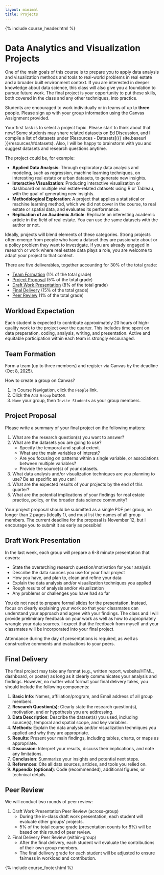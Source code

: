 ```yaml
---
layout: minimal
title: Projects
---
```


{% include course_header.html %}
# Data Analytics and Visualization Projects

One of the main goals of this course is to prepare you to apply data analysis and visualization methods and tools to real-world problems in real estate and a broader built environment context. If you are interested in deeper knowledge about data science, this class will also give you a foundation to pursue future work. The final project is your opportunity to put these skills, both covered in the class and any other techniques, into practice.

Students are encouraged to work individually or in teams of up to **three** people. Please sign up with your group information using the Canvas Assignment provided.

Your first task is to select a project topic. Please start to think about that now! Some students may share related datasets on Ed Discussion, and I compile a list of datasets under [Resources - Datasets]({{ site.baseurl }}/resources/#datasets). Also, I will be happy to brainstorm with you and suggest datasets and research questions anytime. 

The project could be, for example:

- **Applied Data Analysis**: Through exploratory data analysis and modeling, such as regression, machine learning techniques, on interesting real estate or urban datasets, to generate new insights.
- **Interactive Visualization**: Producing interactive visualization or dashboard on multiple real estate-related datasets using R or Tableau, with the goal of generating new insights.
- **Methodological Exploration**: A project that applies a statistical or machine learning method, which we did not cover in the course, to real estate or spatial data, and evaluates its performance.
- **Replication of an Academic Article**: Replicate an interesting academic article in the field of real estate. You can use the same datasets with the author or not.

Ideally, projects will blend elements of these categories. Strong projects often emerge from people who have a dataset they are passionate about or a policy problem they want to investigate. If you are already engaged in research or work where real estate data plays a role, you are welcome to adapt your project to that context.

There are five deliverables, together accounting for 30% of the total grade:

- [Team Formation](#team-formation) (1% of the total grade)
- [Project Proposal](#project-proposal) (5% of the total grade)
- [Draft Work Presentation](#draft-work-presentation) (8% of the total grade)
- [Final Delivery](#final-delivery) (15% of the total grade)
- [Peer Review](#peer-review) (1% of the total grade)

## Workload Expectation
Each student is expected to contribute approximately 20 hours of high-quality work to the project over the quarter. This includes time spent on data preparation, coding, analysis, writing, and presentation. Active and equitable participation within each team is strongly encouraged.

## Team Formation

Form a team (up to three members) and register via Canvas by the deadline (Oct 8, 2025). 

How to create a group on Canvas?

1. In Course Navigation, click the `People` link.
2. Click the `Add Group` button.
3. `Name` your group, then `Invite Students` as your group members. 

## Project Proposal

Please write a summary of your final project on the following matters:

1. What are the research question(s) you want to answer? 
2. What are the datasets you are going to use? 
    - Specify the temporal and spatial extent.
    - What are the main variables of interest?
    - Are you focusing on patterns within a single variable, or associations between multiple variables?
    - Provide the source(s) of your datasets.
3. What data analysis and/or visualization techniques are you planning to use? Be as specific as you can!
4. What are the expected results of your projects by the end of this quarter?
5. What are the potential implications of your findings for real estate practice, policy, or the broader data science community?

Your project proposal should be submitted as a single PDF per group, no longer than 2 pages (ideally 1), and must list the names of all group members. The current deadline for the proposal is November 12, but I encourage you to submit it as early as possible!

## Draft Work Presentation

In the last week, each group will prepare a 6-8 minute presentation that covers:
- State the overarching research question/motivation for your analysis
- Describe the data sources you use for your final project
- How you have, and plan to, clean and refine your data
- Explain the data analysis and/or visualization techniques you applied
- Rough results of analysis and/or visualization
- Any problems or challenges you have had so far

You do not need to prepare formal slides for the presentation. Instead, focus on clearly explaining your work so that your classmates can understand your approach and agree with your findings. The class and I will provide preliminary feedback on your work as well as how
to appropriately wrangle your data sources. I expect that the feedback from myself and your
classmates will be incorporated into your final project.

Attendance during the day of presentations is required, as well as constructive comments and evaluations to
your peers.

## Final Delivery

The final project may take any format (e.g., written report, website/HTML, dashboard, or poster) as long as it clearly communicates your analysis and findings. However, no matter what format your final delivery takes, you should include the following components:

1. **Basic Info**: Names, affiliation/program, and Email address of all group members.
1.	**Research Question(s)**: Clearly state the research question(s), motivation, and or hypothesis you are addressing.
2.	**Data Description**: Describe the dataset(s) you used, including source(s), temporal and spatial scope, and key variables.
3.	**Methods**: Explain the data analysis and/or visualization techniques you applied and why they are appropriate.
4.	**Results**: Present your main findings, including tables, charts, or maps as appropriate.
5.	**Discussion**: Interpret your results, discuss their implications, and note any limitations.
6.	**Conclusion**: Summarize your insights and potential next steps.
7.	**References**: Cite all data sources, articles, and tools you relied on.
8.	**Appendix (optional)**: Code (recommended), additional figures, or technical details.



## Peer Review

We will conduct two rounds of peer review:
1. Draft Work Presentation Peer Review (across-group)
    - During the in-class draft work presentation, each student will evaluate other groups’ projects.
    - 5% of the total course grade (presentation counts for 8%) will be based on this round of peer review.
2.	Final Delivery Peer Review (within-group)
    - After the final delivery, each student will evaluate the contributions of their own group members.
    - The final delivery grade for each student will be adjusted to ensure fairness in workload and contribution.


{% include course_footer.html %}